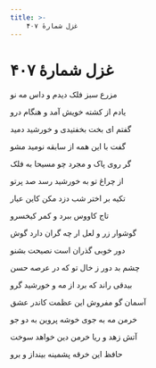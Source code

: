 ```yaml
---
title: >-
    غزل شمارهٔ ۴۰۷
---
```

# غزل شمارهٔ ۴۰۷

<div class="b" id="bn1"><div class="m1"><p>مزرع سبز فلک دیدم و داس مه نو</p></div>
<div class="m2"><p>یادم از کشته خویش آمد و هنگام درو</p></div></div>
<div class="b" id="bn2"><div class="m1"><p>گفتم ای بخت بخفتیدی و خورشید دمید</p></div>
<div class="m2"><p>گفت با این همه از سابقه نومید مشو</p></div></div>
<div class="b" id="bn3"><div class="m1"><p>گر روی پاک و مجرد چو مسیحا به فلک</p></div>
<div class="m2"><p>از چراغ تو به خورشید رسد صد پرتو</p></div></div>
<div class="b" id="bn4"><div class="m1"><p>تکیه بر اختر شب دزد مکن کاین عیار</p></div>
<div class="m2"><p>تاج کاووس ببرد و کمر کیخسرو</p></div></div>
<div class="b" id="bn5"><div class="m1"><p>گوشوار زر و لعل ار چه گران دارد گوش</p></div>
<div class="m2"><p>دور خوبی گذران است نصیحت بشنو</p></div></div>
<div class="b" id="bn6"><div class="m1"><p>چشم بد دور ز خال تو که در عرصه حسن</p></div>
<div class="m2"><p>بیدقی راند که برد از مه و خورشید گرو</p></div></div>
<div class="b" id="bn7"><div class="m1"><p>آسمان گو مفروش این عظمت کاندر عشق</p></div>
<div class="m2"><p>خرمن مه به جوی خوشه پروین به دو جو</p></div></div>
<div class="b" id="bn8"><div class="m1"><p>آتش زهد و ریا خرمن دین خواهد سوخت</p></div>
<div class="m2"><p>حافظ این خرقه پشمینه بینداز و برو</p></div></div>

